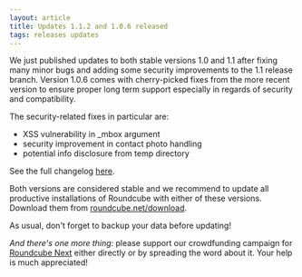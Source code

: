 ```yaml
---
layout: article
title: Updates 1.1.2 and 1.0.6 released
tags: releases updates
---
```


We just published updates to both stable versions 1.0 and 1.1
after fixing many minor bugs and adding some security improvements
to the 1.1 release branch. Version 1.0.6 comes with cherry-picked
fixes from the more recent version to ensure proper long term support
especially in regards of security and compatibility.

The security-related fixes in particular are:

 - XSS vulnerability in _mbox argument
 - security improvement in contact photo handling
 - potential info disclosure from temp directory

See the full changelog [here](http://trac.roundcube.net/wiki/Changelog).

Both versions are considered stable and we recommend to update all
productive installations of Roundcube with either of these versions.
Download them from [roundcube.net/download](https://roundcube.net/download).

As usual, don't forget to backup your data before updating!

*And there's one more thing:* please support our crowdfunding campaign 
for [Roundcube Next](https://roundcu.be/next) either directly or by 
spreading the word about it. Your help is much appreciated!
